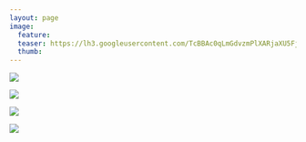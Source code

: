 ```yaml
---
layout: page
image:
  feature:
  teaser: https://lh3.googleusercontent.com/TcBBAc0qLmGdvzmPlXARjaXU5Fj3TgNAMpm4J94g96sC5HpaoBy3z08f8_-80NhTx9eo_NuRqpPd3kUjFEepFRg62gR_iK-D28CmhOXwjPjVwa7_TqsKKeS3ZNVOK9APtts5N8q2R7OiGTEQ3cjUD82Tf3w0eLblt8Gn9gPZq8zfngYhUAkL2DMA31Bb1hMq_9AbtUST5Fa1pmW1dBzpZS_aaQX8ycV4WPfIFQMd5l8oBW_qPq1NwbZmVp88lta6_C14IoQKjSOH1c87iHLxPx78IxagccrwzSIF_NfZR6oGw8T6Ov5w_9SmOOrkReRkVNs77sl5rT5dmiasIeNqgJDKCQxHTmu4nUuKt6xOT7jylGcUPC-vvxLMMGNaE1-lnKoqSXSDYVKQn2TmLKKnq2ZCLtBYn2UWLpShKxUvm71ttXA2hDmfWoYghjiEKfW_elW9XmPAWSb-OBlPfLaniSi4AEp_GiWdeSY6iNm2ajnFU3rrGbzKtRkErDoOAERVmmVEkF1WRKC52EQS2QftJCBQJuAd7ajQE3PZ3MlYmxo=w245
  thumb:
---
```


[![](https://lh3.googleusercontent.com/IE2rtQB50xGntulplbtAWNm7QOld8eXZ0FLNylCrd5F-DsJs_FAujrsl03jLFM5BHgo6jXIBqAZ4Iey9AzACPLafxhb0f1lv1aRnipROjfmSuAFsu_8zgHujvCb2TTclz2jWzRsJTsKU20NEbT-5XUyVJd12fynpRo2P_M9M6GBAFnj10UPsTvekcbTK_nH-Cw7_Mc4R3YO0Deqw58z3srbThEBy5qzRl0O8dCSqzVsHOqNGBdv9-5nFbQmaQt_ULdM8XN4tFvUnjnsPrJholN5MDAw0_qg0Ep1k6rqkSkTFsluwwNIq0HPkoPY7H8hvNQh7btYYszKdsCwnl0y4bqUVx6lAwNbSbnZKPPRAO-N7wAIyIyK88t0acvFghwzLNtZTTJT3GSgri7lWrvSf1IU6jEjTGXQD8Mue_OpVnARbxHGYGg3J78qCb5gbdXKaC7Xh2uf_ipIBArNvXr4ozlidQXnjvcqr-NIgjlB-Im_WWqQkSTvEgtQkX3nQ77Ose5xI9CKI5DUEUtCMD2b5zwxbpDHXw8AvlQ-qwMJ7Unk=w800)](https://lh3.googleusercontent.com/IE2rtQB50xGntulplbtAWNm7QOld8eXZ0FLNylCrd5F-DsJs_FAujrsl03jLFM5BHgo6jXIBqAZ4Iey9AzACPLafxhb0f1lv1aRnipROjfmSuAFsu_8zgHujvCb2TTclz2jWzRsJTsKU20NEbT-5XUyVJd12fynpRo2P_M9M6GBAFnj10UPsTvekcbTK_nH-Cw7_Mc4R3YO0Deqw58z3srbThEBy5qzRl0O8dCSqzVsHOqNGBdv9-5nFbQmaQt_ULdM8XN4tFvUnjnsPrJholN5MDAw0_qg0Ep1k6rqkSkTFsluwwNIq0HPkoPY7H8hvNQh7btYYszKdsCwnl0y4bqUVx6lAwNbSbnZKPPRAO-N7wAIyIyK88t0acvFghwzLNtZTTJT3GSgri7lWrvSf1IU6jEjTGXQD8Mue_OpVnARbxHGYGg3J78qCb5gbdXKaC7Xh2uf_ipIBArNvXr4ozlidQXnjvcqr-NIgjlB-Im_WWqQkSTvEgtQkX3nQ77Ose5xI9CKI5DUEUtCMD2b5zwxbpDHXw8AvlQ-qwMJ7Unk=s0)

[![](https://lh3.googleusercontent.com/OSapR_v15Ny2Pz-cjrbaO-ag7sE9ve8xc4ru2MQH5BbxNgL5CG-ApyTZ3oPyr8M4cUe8q-3fLcXRdxElU3fiuHHmhqFrUecr54PLyjxRY02w11Z-IcidTbx3Wh6f3DKCiTV6NL6pM1eD79DwWJNWAph53SXZtADZql7bxraX36AeOLE0NRMKsHveoeQNodu85E3V1wJnCRII1YPYhMJAjTJ9xhRFnSeGX8TUm9ISn_5ob8Z80C-xV1OX_hKVYUpVExP6GigXrzwneKE5fado3-jm5Jbl9zu3t5OuBo4XD1FV2zMLWaB2kS1BSvRyk0bgSwf6y3tCFIat4MAGil3_tqf6PobOIl56WjoS5TjOgYfeNOulWpR6zi76dQdT5rI5ZccQjH3uoE0MRVx1uDIKy8dsaCp7w3IxzCTpoNdvA8gkzRtCvEnZ4OO3e6SzUAUHLwI0bA_hSEIFuiQszaG36rnYovPyCRjYpNFP_cTpms2qrjImwbW9GbzaRSLpWfDwXMFi47zpxSZdueAihQVNdmRS-V2_gZn0AEekS2RV_2A=w800)](https://lh3.googleusercontent.com/OSapR_v15Ny2Pz-cjrbaO-ag7sE9ve8xc4ru2MQH5BbxNgL5CG-ApyTZ3oPyr8M4cUe8q-3fLcXRdxElU3fiuHHmhqFrUecr54PLyjxRY02w11Z-IcidTbx3Wh6f3DKCiTV6NL6pM1eD79DwWJNWAph53SXZtADZql7bxraX36AeOLE0NRMKsHveoeQNodu85E3V1wJnCRII1YPYhMJAjTJ9xhRFnSeGX8TUm9ISn_5ob8Z80C-xV1OX_hKVYUpVExP6GigXrzwneKE5fado3-jm5Jbl9zu3t5OuBo4XD1FV2zMLWaB2kS1BSvRyk0bgSwf6y3tCFIat4MAGil3_tqf6PobOIl56WjoS5TjOgYfeNOulWpR6zi76dQdT5rI5ZccQjH3uoE0MRVx1uDIKy8dsaCp7w3IxzCTpoNdvA8gkzRtCvEnZ4OO3e6SzUAUHLwI0bA_hSEIFuiQszaG36rnYovPyCRjYpNFP_cTpms2qrjImwbW9GbzaRSLpWfDwXMFi47zpxSZdueAihQVNdmRS-V2_gZn0AEekS2RV_2A=s0)

[![](https://lh3.googleusercontent.com/MCjxqweBjPo_sXGPLrnnMDO4TU9DNDeSh-87WgKmqCzKrjOjgn_cgBAa83P0HVBm3if6bczMSau9ec8yuIRezNoUz-TdrKVaX_Ke9PWeHkIrMVsoPRei_VOu1BMvz6B_FtpzccGZvQdZUdoExktrqmVVn4exIvSv4UaIB15hMdAR4Fa2Qk61ZI0ItpB0K2ejEzhZ7otdHkZm6fl73R4W599tmV8Vs9gcgmO4u7xq02jWOzfSAtmDeNpFb2vrs9WMrFmjZ0mf5bf6XjnISxzwrhylYHS4Ss1vjo8W2sggxvh7lHRq022JIynBfulYqZ3L5ISZo4MwnGCwcGsyLCYfADbRM37UGycoa3U7mjgt7eSlXEEQSzkWd6N9Y9GgUb2Jv8eyZ9-Kn4nGsbvWKfvYT9VRwOaiJgX_kPCh6AsjifzciUTIqWopqsO1oVaq3tXiPySUAOvZUEoJkGES042JQtORlOT1Z4D25QBjF2rpP4ybapm9Bjvb1lIrkd4oOSl3qukgfk7odtSFdh211oIvm3-6YTB0TYlakCU7TFWs7Ic=w800)](https://lh3.googleusercontent.com/MCjxqweBjPo_sXGPLrnnMDO4TU9DNDeSh-87WgKmqCzKrjOjgn_cgBAa83P0HVBm3if6bczMSau9ec8yuIRezNoUz-TdrKVaX_Ke9PWeHkIrMVsoPRei_VOu1BMvz6B_FtpzccGZvQdZUdoExktrqmVVn4exIvSv4UaIB15hMdAR4Fa2Qk61ZI0ItpB0K2ejEzhZ7otdHkZm6fl73R4W599tmV8Vs9gcgmO4u7xq02jWOzfSAtmDeNpFb2vrs9WMrFmjZ0mf5bf6XjnISxzwrhylYHS4Ss1vjo8W2sggxvh7lHRq022JIynBfulYqZ3L5ISZo4MwnGCwcGsyLCYfADbRM37UGycoa3U7mjgt7eSlXEEQSzkWd6N9Y9GgUb2Jv8eyZ9-Kn4nGsbvWKfvYT9VRwOaiJgX_kPCh6AsjifzciUTIqWopqsO1oVaq3tXiPySUAOvZUEoJkGES042JQtORlOT1Z4D25QBjF2rpP4ybapm9Bjvb1lIrkd4oOSl3qukgfk7odtSFdh211oIvm3-6YTB0TYlakCU7TFWs7Ic=s0)

[![](https://lh3.googleusercontent.com/Fsol25Sw8JwiKNgzhjsRJ1DT0lS51CvBBBpjJ8Gg6qjSbj_2vXFpckAmHtOtbxeZhST2F45I53CKbnb87JDs8MgaZUeNGR1FJ4446JNAlywKtaNi56hsBhL55aA1uzdJnZ5lIsk2Uknc_kVEltH7WT5wzJCoAbPXawUOc-THd9zMef1BT0p02TciuMiH1h-ShLEeMb7ewWRT-cKwZGriPUv56x5HyM2WmOgBtOJWp_7rLjHKbEdY3-oY64yjo-bU0Oh4TouDKfbMeSU2q6ej0uHoHdl9rI-_OWfHyErP3H6WrIdbEFwvknhaQ5QQpPIyHh5Y9XAKgBpkI6Nl9REWt-L4iBs3pe9yRxr1N-pYrvabaS2M6YJOU19FlgDdaytfyijzPPynqbR4hC1q_t0MYbRrGGakSnr6cMB_h2Vag7zwgVT5SH008TFUC_a-iQAcRm86jgNI7ySeqrADaj463Qlo_Owt1zsJvWleKLT_cRIY3SjJZPf8iCE5As6UDDEcxhwBJHjpOsyhMfrtj1Qp5vDtuZB1IaOpFeIZqZFPIpo=w800)](https://lh3.googleusercontent.com/Fsol25Sw8JwiKNgzhjsRJ1DT0lS51CvBBBpjJ8Gg6qjSbj_2vXFpckAmHtOtbxeZhST2F45I53CKbnb87JDs8MgaZUeNGR1FJ4446JNAlywKtaNi56hsBhL55aA1uzdJnZ5lIsk2Uknc_kVEltH7WT5wzJCoAbPXawUOc-THd9zMef1BT0p02TciuMiH1h-ShLEeMb7ewWRT-cKwZGriPUv56x5HyM2WmOgBtOJWp_7rLjHKbEdY3-oY64yjo-bU0Oh4TouDKfbMeSU2q6ej0uHoHdl9rI-_OWfHyErP3H6WrIdbEFwvknhaQ5QQpPIyHh5Y9XAKgBpkI6Nl9REWt-L4iBs3pe9yRxr1N-pYrvabaS2M6YJOU19FlgDdaytfyijzPPynqbR4hC1q_t0MYbRrGGakSnr6cMB_h2Vag7zwgVT5SH008TFUC_a-iQAcRm86jgNI7ySeqrADaj463Qlo_Owt1zsJvWleKLT_cRIY3SjJZPf8iCE5As6UDDEcxhwBJHjpOsyhMfrtj1Qp5vDtuZB1IaOpFeIZqZFPIpo=s0)
